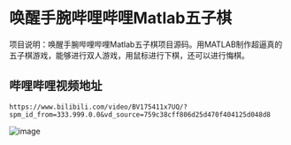 # 唤醒手腕哔哩哔哩Matlab五子棋
项目说明：唤醒手腕哔哩哔哩Matlab五子棋项目源码。用MATLAB制作超逼真的五子棋游戏，能够进行双人游戏，用鼠标进行下棋，还可以进行悔棋。

## 哔哩哔哩视频地址

```
https://www.bilibili.com/video/BV175411x7UQ/?spm_id_from=333.999.0.0&vd_source=759c38cff806d25d470f404125d048d8
```

![image](https://github.com/user-attachments/assets/5312acb0-a4e6-46f1-b33e-c9a1645ecd73)
